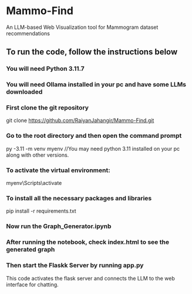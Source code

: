 # Mammo-Find
An LLM-based Web Visualization tool for Mammogram dataset recommendations 

## To run the code, follow the instructions below

### You will need Python 3.11.7

### You will need Ollama installed in your pc and have some LLMs downloaded

### First clone the git repository
git clone https://github.com/RaiyanJahangir/Mammo-Find.git

### Go to the root directory and then open the command prompt
py -3.11 -m venv myenv  //You may need python 3.11 installed on your pc along with other versions.

### To activate the virtual environment:
myenv\Scripts\activate

### To install all the necessary packages and libraries
pip install -r requirements.txt

### Now run the Graph_Generator.ipynb

### After running the notebook, check index.html to see the generated graph

### Then start the Flaskk Server by running app.py
This code activates the flask server and connects the LLM to the web interface for chatting.
